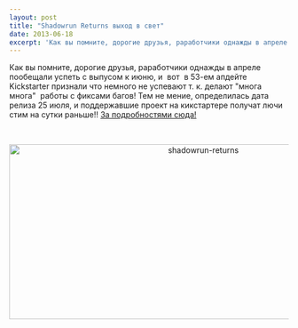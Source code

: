 ```yaml
---
layout: post
title: "Shadowrun Returns выход в свет"
date: 2013-06-18
excerpt: 'Как вы помните, дорогие друзья, раработчики однажды в апреле пообещали успеть с выпусом к июню, и  вот  в 53-ем апдейте Kickstarter признали что немного не успевают т. к. делают...'
---
```


Как вы помните, дорогие друзья, раработчики однажды в апреле пообещали успеть с выпусом к июню, и  вот  в 53-ем апдейте Kickstarter признали что немного не успевают т. к. делают "многа многа"  работы с фиксами багов! Тем не мение, определилась дата релиза 25 июля, и поддержавшие проект на кикстартере получат лючи стим на сутки раньше!! <a href="http://harebrained-schemes.com/">За подробностями сюда!</a>

&nbsp;
<p style="text-align: center"><a href="http://gamersoul.ru/wp-content/uploads/2013/06/shadowrun-returns.jpg"><img class="aligncenter  wp-image-2744" alt="shadowrun-returns" src="http://gamersoul.ru/wp-content/uploads/2013/06/shadowrun-returns.jpg" width="684" height="315" /></a></p>